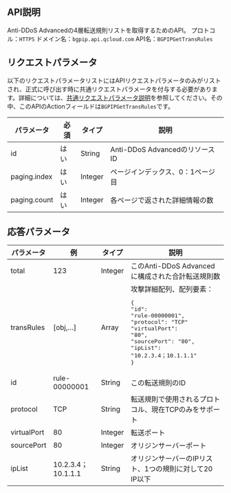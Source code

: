 

## API説明
Anti-DDoS Advancedの4層転送規則リストを取得するためのAPI。
プロトコル：`HTTPS`
ドメイン名：`bgpip.api.qcloud.com`
API名：`BGPIPGetTransRules`

## リクエストパラメータ
以下のリクエストパラメータリストにはAPIリクエストパラメータのみがリストされ、正式に呼び出す時に共通リクエストパラメータを付与する必要があります。詳細については、[共通リクエストパラメータ説明](https://cloud.tencent.com/document/product/1014/31224)を参照してください。その中、このAPIのActionフィールドは`BGPIPGetTransRules`です。

| パラメータ | 必須 | タイプ | 説明 |
|---------|---------|---------|---------|
| id | はい | String | Anti-DDoS AdvancedのリソースID |
| paging.index | はい | Integer | ページインデックス、0：1ページ目 |
| paging.count | はい | Integer | 各ページで返された詳細情報の数 |

## 応答パラメータ

| パラメータ | 例 | タイプ |	説明 |
|---------|---------|---------|---------|
| total | 123 | Integer | このAnti-DDoS Advancedに構成された合計転送規則数 |
| transRules | [obj,…] | Array | 攻撃詳細配列、配列要素：<pre>{</br>"id": "rule-00000001",</br>"protocol": "TCP" </br>"virtualPort": "80",</br>"sourcePort": "80",</br>"ipList": "10.2.3.4；10.1.1.1"</br>}</pre> |
| id | rule-00000001 | String | この転送規則のID |
| protocol | TCP | String | 転送規則で使用されるプロトコル、現在TCPのみをサポート |
| virtualPort | 80 | Integer | 転送ポート |
| sourcePort | 80 | Integer | オリジンサーバーポート |
| ipList | 10.2.3.4；10.1.1.1 | String | オリジンサーバーのIPリスト、1つの規則に対して20 IP以下 |

